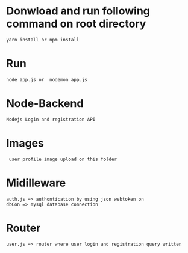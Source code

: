 # Donwload and run following command on root directory 

    yarn install or npm install 

# Run 
    node app.js or  nodemon app.js

# Node-Backend
    Nodejs Login and registration API

# Images
     user profile image upload on this folder
# Midilleware
    auth.js => authontication by using json webtoken on 
    dbCon => mysql database connection 
# Router 
    user.js => router where user login and registration query written
    
 
     
